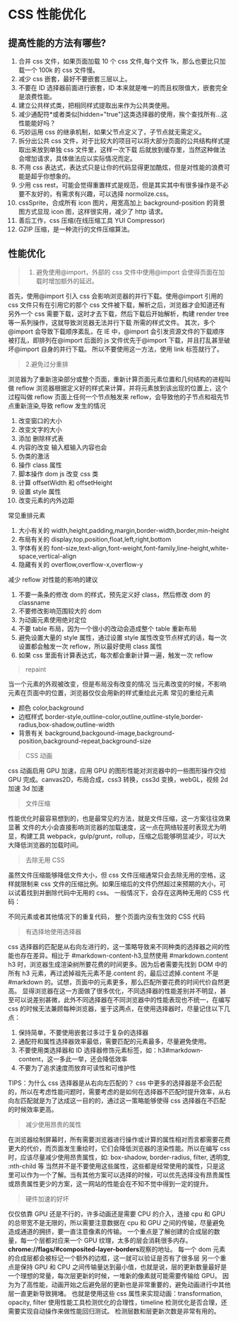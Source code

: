# CSS 性能优化

## 提高性能的方法有哪些?

1. 合并 css 文件，如果页面加载 10 个 css 文件,每个文件 1k，那么也要比只加载一个 100k 的 css 文件慢。
2. 减少 css 嵌套，最好不要嵌套三层以上。
3. 不要在 ID 选择器前面进行嵌套，ID 本来就是唯一的而且权限值大，嵌套完全是浪费性能。
4. 建立公共样式类，把相同样式提取出来作为公共类使用。
5. 减少通配符\*或者类似[hidden="true"]这类选择器的使用，挨个查找所有...这性能能好吗？
6. 巧妙运用 css 的继承机制，如果父节点定义了，子节点就无需定义。
7. 拆分出公共 css 文件，对于比较大的项目可以将大部分页面的公共结构样式提取出来放到单独 css 文件里，这样一次下载 后就放到缓存里，当然这种做法会增加请求，具体做法应以实际情况而定。
8. 不用 css 表达式，表达式只是让你的代码显得更加酷炫，但是对性能的浪费可能是超乎你想象的。
9. 少用 css rest，可能会觉得重置样式是规范，但是其实其中有很多操作是不必要不友好的，有需求有兴趣，可以选择 normolize.css。
10. cssSprite，合成所有 icon 图片，用宽高加上 background-position 的背景图方式显现 icon 图，这样很实用，减少了 http 请求。
11. 善后工作，css 压缩(在线压缩工具 YUI Compressor)
12. GZIP 压缩，是一种流行的文件压缩算法。

## 性能优化

> 1. 避免使用@import，外部的 css 文件中使用@import 会使得页面在加载时增加额外的延迟。

首先，使用@import 引入 css 会影响浏览器的并行下载。使用@import 引用的 css 文件只有在引用它的那个 css 文件被下载，解析之后，浏览器才会知道还有另外一个 css 需要下载，这时才去下载，然后下载后开始解析，构建 render tree 等一系列操作，这就导致浏览器无法并行下载
所需的样式文件。
其次，多个@import 会导致下载顺序紊乱，在 IE 中，@import 会引发资源文件的下载顺序被打乱，即排列在@import 后面的 js 文件优先于@import 下载，并且打乱甚至破坏@import 自身的并行下载。
所以不要使用这一方法，使用 link 标签就行了。

> 2.避免过分重排

浏览器为了重新渲染部分或整个页面，重新计算页面元素位置和几何结构的进程叫做 reflow
浏览器根据定义好的样式来计算，并将元素放到该出现的位置上，这个过程叫做 reflow
页面上任何一个节点触发来 reflow，会导致他的子节点和祖先节点重新渲染,导致 reflow 发生的情况

1. 改变窗口的大小
2. 改变文字的大小
3. 添加 删除样式表
4. 内容的改变 输入框输入内容也会
5. 伪类的激活
6. 操作 class 属性
7. 脚本操作 dom js 改变 css 类
8. 计算 offsetWidth 和 offsetHeight
9. 设置 style 属性
10. 改变元素的内外边距

常见重排元素

1. 大小有关的 width,height,padding,margin,border-width,border,min-height
2. 布局有关的 display,top,position,float,left,right,bottom
3. 字体有关的 font-size,text-align,font-weight,font-family,line-height,white-space,vertical-align
4. 隐藏有关的 overflow,overflow-x,overflow-y

减少 reflow 对性能的影响的建议

1. 不要一条条的修改 dom 的样式，预先定义好 class，然后修改 dom 的 classname
2. 不要修改影响范围较大的 dom
3. 为动画元素使用绝对定位
4. 不要 table 布局，因为一个很小的改动会造成整个 table 重新布局
5. 避免设置大量的 style 属性，通过设置 style 属性改变节点样式的话，每一次设置都会触发一次 reflow，所以最好使用 class 属性
6. 如果 css 里面有计算表达式，每次都会重新计算一遍，触发一次 reflow

> repaint

当一个元素的外观被改变，但是布局没有改变的情况
当元素改变的时候，不影响元素在页面中的位置，浏览器仅仅会用新的样式重绘此元素
常见的重绘元素

- 颜色 color,background
- 边框样式 border-style,outline-color,outline,outline-style,border-radius,box-shadow,outline-width
- 背景有关 background,backgound-image,background-position,background-repeat,background-size

> CSS 动画

css 动画启用 GPU 加速，应用 GPU 的图形性能对浏览器中的一些图形操作交给 GPU 完成。canvas2D，布局合成，css3 转换，css3d 变换，webGL，视频
2d 加速
3d 加速

> 文件压缩

性能优化时最容易想到的，也是最常见的方法，就是文件压缩，这一方案往往效果显著
文件的大小会直接影响浏览器的加载速度，这一点在网络较差时表现尤为明显，构建工具 webpack，gulp/grunt，rollup，压缩之后能够明显减少，可以大大降低浏览器的加载时间。

> 去除无用 CSS

虽然文件压缩能够降低文件大小，但 css 文件压缩通常只会去除无用的空格，这样就限制来 css 文件的压缩比例。如果压缩后的文件仍然超过来预期的大小，可以试着找到并删除代码中无用的 css。
一般情况下，会存在这两种无用的 CSS 代码：

不同元素或者其他情况下的重复代码，
整个页面内没有生效的 CSS 代码

> 有选择地使用选择器

css 选择器的匹配是从右向左进行的，这一策略导致来不同种类的选择器之间的性能也存在差异。相比于 #markdown-content-h3,显然使用 #markdown.content h3 时，浏览器生成渲染树所要花费的时间更多。因为后者需要先找到 DOM 中的所有 h3 元素，再过滤掉祖先元素不是.content 的，最后过滤掉.content 不是#markdown 的。试想，页面中的元素更多，那么匹配所要花费的时间代价自然更高。
显得浏览器在这一方面做了很多优化，不同选择器的性能差别并不明显，甚至可以说差别甚微，此外不同选择器在不同浏览器中的性能表现也不统一，在编写 css 的时候无法兼顾每种浏览器，鉴于这两点，在使用选择器时，尽量记住以下几点：

1. 保持简单，不要使用嵌套过多过于复杂的选择器
2. 通配符和属性选择器效率最低，需要匹配的元素最多，尽量避免使用。
3. 不要使用类选择器和 ID 选择器修饰元素标签，如：h3#markdown-content，这一多此一举，还会降低效率
4. 不要为了追求速度而放弃可读性和可维护性

TIPS：为什么 css 选择器是从右向左匹配的？
css 中更多的选择器是不会匹配的，所以在考虑性能问题时，需要考虑的是如何在选择器不匹配时提升效率，从右向左匹配就是为了达成这一目的的，通过这一策略能够使得 css 选择器在不匹配的时候效率更高。

> 减少使用昂贵的属性

在浏览器绘制屏幕时，所有需要浏览器进行操作或计算的属性相对而言都需要花费更大的代价，而页面发生重绘时，它们会降低浏览器的渲染性能。所以在编写 css 时，应该尽量减少使用昂贵属性，如:
box-shadow, border-radius, filter, 透明度, :nth-child 等
当然并不是不要使用这些属性，这些都是经常使用的属性，只是这里可以作为一个了解。当有其他方案可以选择的时候，可以优先选择没有昂贵属性或昂贵属性更少的方案，这一网站的性能会在不知不觉中得到一定的提升。

> 硬件加速的好坏

仅仅依靠 GPU 还是不行的，许多动画还是需要 CPU 的介入，连接 cpu 和 GPU 的总带宽不是无限的，所以需要注意数据在 cpu 和 GPU 之间的传输，尽量避免造成通道的拥挤，要一直注意像素的传输。
一个重点是了解创建的合成层的数量，每一个层都对应来一个 GPU 纹理，太多的层会消耗很多内存。
**chrome://flags/#composited-layer-borders**观察的地址。
每一个 dom 元素的合成层都会被标记一个额外的边框，这一就可以验证是否有了很多层
另一个重点是保持 GPU 和 CPU 之间传输量达到最小值，也就是说，层的更新数量最好是一个理想的常量，每次层更新的时候，一堆新的像素就可能需要传输给 GPU。
因为为了高性能，动画开始之后避免层的更新也是非常重要的，避免动画进行中其他层一直更新导致拥堵。
也就是使用这些 css 属性来实现动画：transformation, opacity, filter
使用性能工具检测优化的合理性，timeline 检测优化是否合理，还需要实现自动操作来做性能回归测试。
检测层数和层更新次数是非常有用的。
